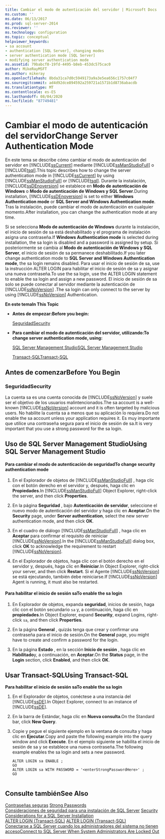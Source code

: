 ```yaml
---
title: Cambiar el modo de autenticación del servidor | Microsoft Docs
ms.custom: ''
ms.date: 06/13/2017
ms.prod: sql-server-2014
ms.reviewer: ''
ms.technology: configuration
ms.topic: conceptual
helpviewer_keywords:
- sa account
- authentication [SQL Server], changing modes
- server authentication mode [SQL Server]
- modifying server authentication mode
ms.assetid: 79babcf8-19fd-4495-b8eb-453dc575cac0
author: MikeRayMSFT
ms.author: mikeray
ms.openlocfilehash: 8bda31ca7d0c5949173a9a3e5ea656c1757c04f7
ms.sourcegitcommit: ad4d92dce894592a259721a1571b1d8736abacdb
ms.translationtype: MT
ms.contentlocale: es-ES
ms.lasthandoff: 08/04/2020
ms.locfileid: "87749481"
---
```

# <a name="change-server-authentication-mode"></a><span data-ttu-id="221b9-102">Cambiar el modo de autenticación del servidor</span><span class="sxs-lookup"><span data-stu-id="221b9-102">Change Server Authentication Mode</span></span>
  <span data-ttu-id="221b9-103">En este tema se describe cómo cambiar el modo de autenticación del servidor en [!INCLUDE[ssCurrent](../../includes/sscurrent-md.md)] mediante [!INCLUDE[ssManStudioFull](../../includes/ssmanstudiofull-md.md)] o [!INCLUDE[tsql](../../includes/tsql-md.md)].</span><span class="sxs-lookup"><span data-stu-id="221b9-103">This topic describes how to change the server authentication mode in [!INCLUDE[ssCurrent](../../includes/sscurrent-md.md)] by using [!INCLUDE[ssManStudioFull](../../includes/ssmanstudiofull-md.md)] or [!INCLUDE[tsql](../../includes/tsql-md.md)].</span></span> <span data-ttu-id="221b9-104">Durante la instalación, [!INCLUDE[ssDEnoversion](../../includes/ssdenoversion-md.md)] se establece en **Modo de autenticación de Windows** o **Modo de autenticación de Windows y SQL Server**.</span><span class="sxs-lookup"><span data-stu-id="221b9-104">During installation, [!INCLUDE[ssDEnoversion](../../includes/ssdenoversion-md.md)] is set to either **Windows Authentication mode** or **SQL Server and Windows Authentication mode**.</span></span> <span data-ttu-id="221b9-105">Tras la instalación, puede cambiar el modo de autenticación en cualquier momento.</span><span class="sxs-lookup"><span data-stu-id="221b9-105">After installation, you can change the authentication mode at any time.</span></span>  
  
 <span data-ttu-id="221b9-106">Si se selecciona **Modo de autenticación de Windows** durante la instalación, el inicio de sesión de sa está deshabilitado y el programa de instalación asigna una contraseña.</span><span class="sxs-lookup"><span data-stu-id="221b9-106">If **Windows Authentication mode** is selected during installation, the sa login is disabled and a password is assigned by setup.</span></span> <span data-ttu-id="221b9-107">Si posteriormente se cambia al **Modo de autenticación de Windows y SQL Server**, el inicio de sesión de sa permanece deshabilitado.</span><span class="sxs-lookup"><span data-stu-id="221b9-107">If you later change authentication mode to **SQL Server and Windows Authentication mode**, the sa login remains disabled.</span></span> <span data-ttu-id="221b9-108">Para usar el inicio de sesión de sa, use la instrucción ALTER LOGIN para habilitar el inicio de sesión de sa y asignar una nueva contraseña.</span><span class="sxs-lookup"><span data-stu-id="221b9-108">To use the sa login, use the ALTER LOGIN statement to enable the sa login and assign a new password.</span></span> <span data-ttu-id="221b9-109">El inicio de sesión de sa solo se puede conectar al servidor mediante la autenticación de [!INCLUDE[ssNoVersion](../../includes/ssnoversion-md.md)] .</span><span class="sxs-lookup"><span data-stu-id="221b9-109">The sa login can only connect to the server by using [!INCLUDE[ssNoVersion](../../includes/ssnoversion-md.md)] Authentication.</span></span>  
  
 <span data-ttu-id="221b9-110">**En este tema**</span><span class="sxs-lookup"><span data-stu-id="221b9-110">**In This Topic**</span></span>  
  
-   <span data-ttu-id="221b9-111">**Antes de empezar:**</span><span class="sxs-lookup"><span data-stu-id="221b9-111">**Before you begin:**</span></span>  
  
     [<span data-ttu-id="221b9-112">Seguridad</span><span class="sxs-lookup"><span data-stu-id="221b9-112">Security</span></span>](#Security)  
  
-   <span data-ttu-id="221b9-113">**Para cambiar el modo de autenticación del servidor, utilizando:**</span><span class="sxs-lookup"><span data-stu-id="221b9-113">**To change server authentication mode, using:**</span></span>  
  
     [<span data-ttu-id="221b9-114">SQL Server Management Studio</span><span class="sxs-lookup"><span data-stu-id="221b9-114">SQL Server Management Studio</span></span>](#SSMSProcedure)  
  
     [<span data-ttu-id="221b9-115">Transact-SQL</span><span class="sxs-lookup"><span data-stu-id="221b9-115">Transact-SQL</span></span>](#TsqlProcedure)  
  
##  <a name="before-you-begin"></a><a name="BeforeYouBegin"></a> <span data-ttu-id="221b9-116">Antes de comenzar</span><span class="sxs-lookup"><span data-stu-id="221b9-116">Before You Begin</span></span>  
  
###  <a name="security"></a><a name="Security"></a> <span data-ttu-id="221b9-117">Seguridad</span><span class="sxs-lookup"><span data-stu-id="221b9-117">Security</span></span>  
 <span data-ttu-id="221b9-118">La cuenta sa es una cuenta conocida de [!INCLUDE[ssNoVersion](../../includes/ssnoversion-md.md)] y suele ser el objetivo de los usuarios malintencionados.</span><span class="sxs-lookup"><span data-stu-id="221b9-118">The sa account is a well-known [!INCLUDE[ssNoVersion](../../includes/ssnoversion-md.md)] account and it is often targeted by malicious users.</span></span> <span data-ttu-id="221b9-119">No habilite la cuenta sa a menos que su aplicación lo requiera.</span><span class="sxs-lookup"><span data-stu-id="221b9-119">Do not enable the sa account unless your application requires it.</span></span> <span data-ttu-id="221b9-120">Es muy importante que utilice una contraseña segura para el inicio de sesión de sa.</span><span class="sxs-lookup"><span data-stu-id="221b9-120">It is very important that you use a strong password for the sa login.</span></span>  
  
##  <a name="using-sql-server-management-studio"></a><a name="SSMSProcedure"></a> <span data-ttu-id="221b9-121">Uso de SQL Server Management Studio</span><span class="sxs-lookup"><span data-stu-id="221b9-121">Using SQL Server Management Studio</span></span>  
  
#### <a name="to-change-security-authentication-mode"></a><span data-ttu-id="221b9-122">Para cambiar el modo de autenticación de seguridad</span><span class="sxs-lookup"><span data-stu-id="221b9-122">To change security authentication mode</span></span>  
  
1.  <span data-ttu-id="221b9-123">En el Explorador de objetos de [!INCLUDE[ssManStudioFull](../../includes/ssmanstudiofull-md.md)] , haga clic con el botón derecho en el servidor y, después, haga clic en **Propiedades**.</span><span class="sxs-lookup"><span data-stu-id="221b9-123">In [!INCLUDE[ssManStudioFull](../../includes/ssmanstudiofull-md.md)] Object Explorer, right-click the server, and then click **Properties**.</span></span>  
  
2.  <span data-ttu-id="221b9-124">En la página **Seguridad** , bajo **Autenticación de servidor**, seleccione el nuevo modo de autenticación del servidor y haga clic en **Aceptar**.</span><span class="sxs-lookup"><span data-stu-id="221b9-124">On the **Security** page, under **Server authentication**, select the new server authentication mode, and then click **OK**.</span></span>  
  
3.  <span data-ttu-id="221b9-125">En el cuadro de diálogo [!INCLUDE[ssManStudioFull](../../includes/ssmanstudiofull-md.md)] , haga clic en **Aceptar** para confirmar el requisito de reiniciar [!INCLUDE[ssNoVersion](../../includes/ssnoversion-md.md)].</span><span class="sxs-lookup"><span data-stu-id="221b9-125">In the [!INCLUDE[ssManStudioFull](../../includes/ssmanstudiofull-md.md)] dialog box, click **OK** to acknowledge the requirement to restart [!INCLUDE[ssNoVersion](../../includes/ssnoversion-md.md)].</span></span>  
  
4.  <span data-ttu-id="221b9-126">En el Explorador de objetos, haga clic con el botón derecho en el servidor y, después, haga clic en **Reiniciar**.</span><span class="sxs-lookup"><span data-stu-id="221b9-126">In Object Explorer, right-click your server, and then click **Restart**.</span></span> <span data-ttu-id="221b9-127">Si el Agente [!INCLUDE[ssNoVersion](../../includes/ssnoversion-md.md)] se está ejecutando, también debe reiniciarse.</span><span class="sxs-lookup"><span data-stu-id="221b9-127">If [!INCLUDE[ssNoVersion](../../includes/ssnoversion-md.md)] Agent is running, it must also be restarted.</span></span>  
  
#### <a name="to-enable-the-sa-login"></a><span data-ttu-id="221b9-128">Para habilitar el inicio de sesión sa</span><span class="sxs-lookup"><span data-stu-id="221b9-128">To enable the sa login</span></span>  
  
1.  <span data-ttu-id="221b9-129">En Explorador de objetos, expanda **seguridad**, inicios de sesión, haga clic con el botón secundario `sa` y, a continuación, haga clic en **propiedades**.</span><span class="sxs-lookup"><span data-stu-id="221b9-129">In Object Explorer, expand **Security**, expand Logins, right-click `sa`, and then click **Properties**.</span></span>  
  
2.  <span data-ttu-id="221b9-130">En la página **General** , quizás tenga que crear y confirmar una contraseña para el inicio de sesión.</span><span class="sxs-lookup"><span data-stu-id="221b9-130">On the **General** page, you might have to create and confirm a password for the  login.</span></span>  
  
3.  <span data-ttu-id="221b9-131">En la página **Estado** , en la sección **Inicio de sesión** , haga clic en **Habilitado**y, a continuación, en **Aceptar**.</span><span class="sxs-lookup"><span data-stu-id="221b9-131">On the **Status** page, in the **Login** section, click **Enabled**, and then click **OK**.</span></span>  
  
##  <a name="using-transact-sql"></a><a name="TsqlProcedure"></a> <span data-ttu-id="221b9-132">Usar Transact-SQL</span><span class="sxs-lookup"><span data-stu-id="221b9-132">Using Transact-SQL</span></span>  
 <span data-ttu-id="221b9-133">**Para habilitar el inicio de sesión sa**</span><span class="sxs-lookup"><span data-stu-id="221b9-133">**To enable the sa login**</span></span>  
  
1.  <span data-ttu-id="221b9-134">En el Explorador de objetos, conéctese a una instancia del [!INCLUDE[ssDE](../../includes/ssde-md.md)].</span><span class="sxs-lookup"><span data-stu-id="221b9-134">In Object Explorer, connect to an instance of [!INCLUDE[ssDE](../../includes/ssde-md.md)].</span></span>  
  
2.  <span data-ttu-id="221b9-135">En la barra de Estándar, haga clic en **Nueva consulta**.</span><span class="sxs-lookup"><span data-stu-id="221b9-135">On the Standard bar, click **New Query**.</span></span>  
  
3.  <span data-ttu-id="221b9-136">Copie y pegue el siguiente ejemplo en la ventana de consulta y haga clic en **Ejecutar**.</span><span class="sxs-lookup"><span data-stu-id="221b9-136">Copy and paste the following example into the query window and click **Execute**.</span></span> <span data-ttu-id="221b9-137">En el ejemplo siguiente se habilita el inicio de sesión de sa y se establece una nueva contraseña.</span><span class="sxs-lookup"><span data-stu-id="221b9-137">The following example enables the sa login and sets a new password.</span></span>  
  
    ```  
    ALTER LOGIN sa ENABLE ;  
    GO  
    ALTER LOGIN sa WITH PASSWORD = '<enterStrongPasswordHere>' ;  
    GO  
  
    ```  
  
## <a name="see-also"></a><span data-ttu-id="221b9-138">Consulte también</span><span class="sxs-lookup"><span data-stu-id="221b9-138">See Also</span></span>  
 <span data-ttu-id="221b9-139">[Contraseñas seguras](../../relational-databases/security/strong-passwords.md) </span><span class="sxs-lookup"><span data-stu-id="221b9-139">[Strong Passwords](../../relational-databases/security/strong-passwords.md) </span></span>  
 <span data-ttu-id="221b9-140">[Consideraciones de seguridad para una instalación de SQL Server](../../sql-server/install/security-considerations-for-a-sql-server-installation.md) </span><span class="sxs-lookup"><span data-stu-id="221b9-140">[Security Considerations for a SQL Server Installation](../../sql-server/install/security-considerations-for-a-sql-server-installation.md) </span></span>  
 <span data-ttu-id="221b9-141">[ALTER LOGIN &#40;Transact-SQL&#41;](/sql/t-sql/statements/alter-login-transact-sql) </span><span class="sxs-lookup"><span data-stu-id="221b9-141">[ALTER LOGIN &#40;Transact-SQL&#41;](/sql/t-sql/statements/alter-login-transact-sql) </span></span>  
 [<span data-ttu-id="221b9-142">Conectarse a SQL Server cuando los administradores del sistema no tienen acceso</span><span class="sxs-lookup"><span data-stu-id="221b9-142">Connect to SQL Server When System Administrators Are Locked Out</span></span>](connect-to-sql-server-when-system-administrators-are-locked-out.md)  
  
  
